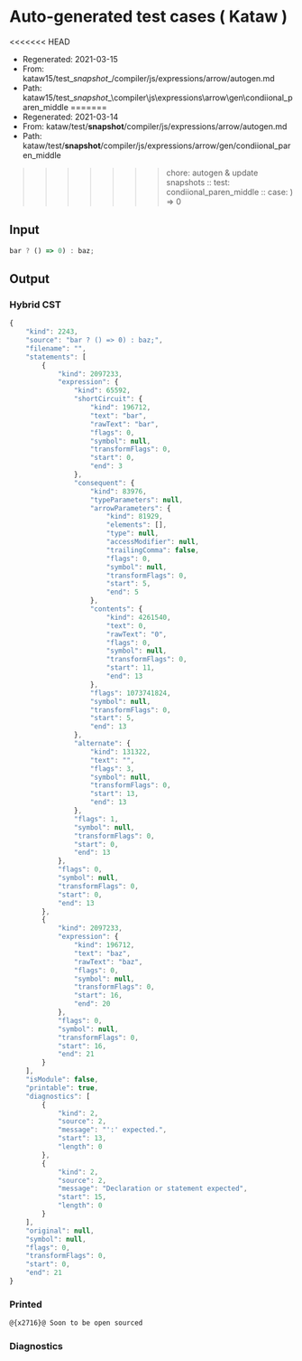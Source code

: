 # Auto-generated test cases ( Kataw )
<<<<<<< HEAD
- Regenerated: 2021-03-15
- From: kataw15/test\__snapshot__/compiler/js/expressions/arrow/autogen.md
- Path: kataw15/test\__snapshot__\compiler\js\expressions\arrow\gen\condiional_paren_middle
=======
- Regenerated: 2021-03-14
- From: kataw/test/__snapshot__/compiler/js/expressions/arrow/autogen.md
- Path: kataw/test/__snapshot__/compiler/js/expressions/arrow/gen/condiional_paren_middle
>>>>>>> chore: autogen & update snapshots
> :: test: condiional_paren_middle
> :: case: ) => 0
## Input

`````js
bar ? () => 0) : baz;
`````

## Output

### Hybrid CST

```javascript
{
    "kind": 2243,
    "source": "bar ? () => 0) : baz;",
    "filename": "",
    "statements": [
        {
            "kind": 2097233,
            "expression": {
                "kind": 65592,
                "shortCircuit": {
                    "kind": 196712,
                    "text": "bar",
                    "rawText": "bar",
                    "flags": 0,
                    "symbol": null,
                    "transformFlags": 0,
                    "start": 0,
                    "end": 3
                },
                "consequent": {
                    "kind": 83976,
                    "typeParameters": null,
                    "arrowParameters": {
                        "kind": 81929,
                        "elements": [],
                        "type": null,
                        "accessModifier": null,
                        "trailingComma": false,
                        "flags": 0,
                        "symbol": null,
                        "transformFlags": 0,
                        "start": 5,
                        "end": 5
                    },
                    "contents": {
                        "kind": 4261540,
                        "text": 0,
                        "rawText": "0",
                        "flags": 0,
                        "symbol": null,
                        "transformFlags": 0,
                        "start": 11,
                        "end": 13
                    },
                    "flags": 1073741824,
                    "symbol": null,
                    "transformFlags": 0,
                    "start": 5,
                    "end": 13
                },
                "alternate": {
                    "kind": 131322,
                    "text": "",
                    "flags": 3,
                    "symbol": null,
                    "transformFlags": 0,
                    "start": 13,
                    "end": 13
                },
                "flags": 1,
                "symbol": null,
                "transformFlags": 0,
                "start": 0,
                "end": 13
            },
            "flags": 0,
            "symbol": null,
            "transformFlags": 0,
            "start": 0,
            "end": 13
        },
        {
            "kind": 2097233,
            "expression": {
                "kind": 196712,
                "text": "baz",
                "rawText": "baz",
                "flags": 0,
                "symbol": null,
                "transformFlags": 0,
                "start": 16,
                "end": 20
            },
            "flags": 0,
            "symbol": null,
            "transformFlags": 0,
            "start": 16,
            "end": 21
        }
    ],
    "isModule": false,
    "printable": true,
    "diagnostics": [
        {
            "kind": 2,
            "source": 2,
            "message": "':' expected.",
            "start": 13,
            "length": 0
        },
        {
            "kind": 2,
            "source": 2,
            "message": "Declaration or statement expected",
            "start": 15,
            "length": 0
        }
    ],
    "original": null,
    "symbol": null,
    "flags": 0,
    "transformFlags": 0,
    "start": 0,
    "end": 21
}
```

### Printed

```javascript
@{x2716}@ Soon to be open sourced
```

### Diagnostics

```javascript

```

